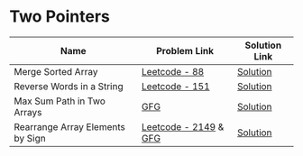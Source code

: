 # Two Pointers


| Name       | Problem Link                       | Solution Link                     |
|--------------------|------------------------------------|-----------------------------------|
| Merge Sorted Array          | [Leetcode - 88](https://leetcode.com/problems/merge-sorted-array/description/)                | [Solution](https://github.com/moinhameed27/Ultimate-DSA/blob/main/Array/Easy/Merge%20Sorted%20Array.cpp)              |
| Reverse Words in a String          | [Leetcode - 151](https://leetcode.com/problems/reverse-words-in-a-string/description/)                | [Solution](https://github.com/moinhameed27/Ultimate-DSA/blob/main/Two%20Pointers/Reverse%20Words%20in%20a%20String.cpp)              |
| Max Sum Path in Two Arrays          | [GFG](https://www.geeksforgeeks.org/problems/max-sum-path-in-two-arrays/1)                | [Solution](https://github.com/moinhameed27/Ultimate-DSA/blob/main/Two%20Pointers/Max%20Sum%20Path%20in%20Two%20Arrays.cpp)              |
 | Rearrange Array Elements by Sign          | [Leetcode - 2149](https://leetcode.com/problems/rearrange-array-elements-by-sign/description/) & [GFG](https://www.geeksforgeeks.org/problems/array-of-alternate-ve-and-ve-nos1401/1)                | [Solution](https://github.com/moinhameed27/Ultimate-DSA/blob/main/Two%20Pointers/Rearrange%20Array%20Elements%20by%20Sign.cpp)              |